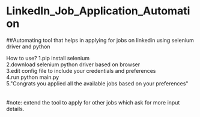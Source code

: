 # LinkedIn_Job_Application_Automation
##Automating tool that helps in applying for jobs on linkedin using selenium driver and python

How to use?
1.pip install selenium<br/>
2.download selenium python driver based on browser<br/>
3.edit config file to include your credentials and preferences<br/>
4.run python main.py<br/>
5."Congrats you applied all the available jobs based on your preferences"<br/>
<br/>
<br/>
#note: extend the tool to apply for other jobs which ask for more input details.
